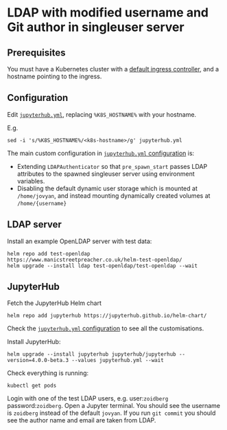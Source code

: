 # LDAP with modified username and Git author in singleuser server

## Prerequisites

You must have a Kubernetes cluster with a [default ingress controller](https://kubernetes.io/docs/concepts/services-networking/ingress/), and a hostname pointing to the ingress.

## Configuration

Edit [`jupyterhub.yml`](./jupyterhub.yml), replacing `%K8S_HOSTNAME%` with your hostname.

E.g.

```
sed -i 's/%K8S_HOSTNAME%/<k8s-hostname>/g' jupyterhub.yml
```

The main custom configuration in [`jupyterhub.yml` configuration](./jupyterhub.yml) is:

- Extending `LDAPAuthenticator` so that `pre_spawn_start` passes LDAP attributes to the spawned singleuser server using environment variables.
- Disabling the default dynamic user storage which is mounted at `/home/jovyan`, and instead mounting dynamically created volumes at `/home/{username}`

## LDAP server

Install an example OpenLDAP server with test data:

```
helm repo add test-openldap https://www.manicstreetpreacher.co.uk/helm-test-openldap/
helm upgrade --install ldap test-openldap/test-openldap --wait
```

## JupyterHub

Fetch the JupyterHub Helm chart

```
helm repo add jupyterhub https://jupyterhub.github.io/helm-chart/
```

Check the [`jupyterhub.yml` configuration](./jupyterhub.yml) to see all the customisations.

Install JupyterHub:

```
helm upgrade --install jupyterhub jupyterhub/jupyterhub --version=4.0.0-beta.3 --values jupyterhub.yml --wait
```

Check everything is running:

```
kubectl get pods
```

Login with one of the test LDAP users, e.g. user:`zoidberg` password:`zoidberg`.
Open a Jupyter terminal.
You should see the username is `zoidberg` instead of the default `jovyan`.
If you run `git commit` you should see the author name and email are taken from LDAP.
